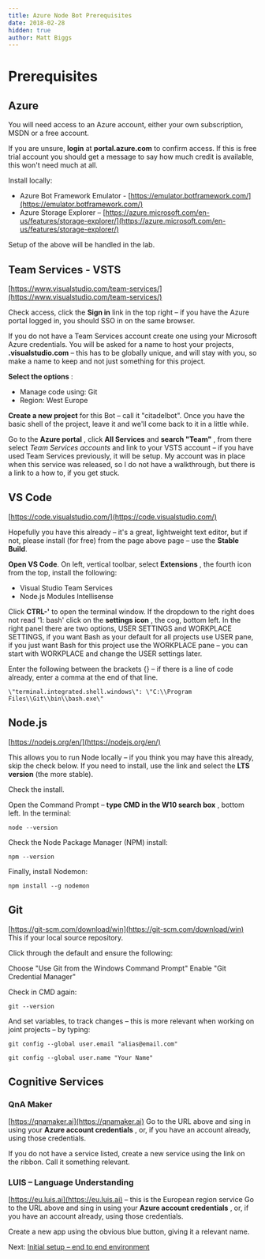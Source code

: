 ```yaml
---
title: Azure Node Bot Prerequisites
date: 2018-02-28
hidden: true
author: Matt Biggs
---
```


# Prerequisites

## Azure

You will need access to an Azure account, either your own subscription, MSDN or a free account.

If you are unsure, **login** at **portal.azure.com** to confirm access. If this is free trial account you should get a message to say how much credit is available, this won't need much at all.

Install locally:

- Azure Bot Framework Emulator - [https://emulator.botframework.com/](https://emulator.botframework.com/)
- Azure Storage Explorer – [https://azure.microsoft.com/en-us/features/storage-explorer/](https://azure.microsoft.com/en-us/features/storage-explorer/)

Setup of the above will be handled in the lab.

## Team Services - VSTS

[https://www.visualstudio.com/team-services/](https://www.visualstudio.com/team-services/)

Check access, click the **Sign in** link in the top right – if you have the Azure portal logged in, you should SSO in on the same browser.

If you do not have a Team Services account create one using your Microsoft Azure credentials.
You will be asked for a name to host your projects, **<something>.visualstudio.com** – this has to be globally unique, and will stay with you, so make a name to keep and not just something for this project.

**Select the options** :

- Manage code using: Git
- Region: West Europe

**Create a new project** for this Bot – call it &quot;citadelbot&quot;. Once you have the basic shell of the project, leave it and we&#39;ll come back to it in a little while.

Go to the **Azure portal** , click **All Services** and **search &quot;Team&quot;** , from there select _Team Services accounts_ and link to your VSTS account – if you have used Team Services previously, it will be setup. My account was in place when this service was released, so I do not have a walkthrough, but there is a link to a how to, if you get stuck.

## VS Code

[https://code.visualstudio.com/](https://code.visualstudio.com/)

Hopefully you have this already – it&#39;s a great, lightweight text editor, but if not, please install (for free) from the page above page – use the **Stable Build**.

**Open VS Code**. On left, vertical toolbar, select **Extensions** , the fourth icon from the top, install the following:

- Visual Studio Team Services
- Node.js Modules Intellisense

Click **CTRL-'** to open the terminal window. If the dropdown to the right does not read &#39;1: bash&#39; click on the **settings icon** , the cog, bottom left. In the right panel there are two options, USER SETTINGS and WORKPLACE SETTINGS, if you want Bash as your default for all projects use USER pane, if you just want Bash for this project use the WORKPLACE pane – you can start with WORKPLACE and change the USER settings later.

Enter the following between the brackets {} – if there is a line of code already, enter a comma at the end of that line.

```
\"terminal.integrated.shell.windows\": \"C:\\Program Files\\Git\\bin\\bash.exe\" 
```

## Node.js

[https://nodejs.org/en/](https://nodejs.org/en/)

This allows you to run Node locally – if you think you may have this already, skip the check below. If you need to install, use the link and select the **LTS version** (the more stable).

Check the install.

Open the Command Prompt – **type CMD in the W10 search box** , bottom left. In the terminal:

 `node --version`

Check the Node Package Manager (NPM) install:

 `npm --version`

Finally, install Nodemon:

 `npm install --g nodemon`

## Git

[https://git-scm.com/download/win](https://git-scm.com/download/win)
This if your local source repository.

Click through the default and ensure the following:

Choose &quot;Use Git from the Windows Command Prompt&quot;
Enable  &quot;Git Credential Manager&quot;

Check in CMD again:

 `git --version`

And set variables, to track changes – this is more relevant when working on joint projects – by typing:

 `git config --global user.email "alias@email.com"`

 `git config --global user.name "Your Name"`
   

## Cognitive Services

### QnA Maker

[https://qnamaker.ai](https://qnamaker.ai)
Go to the URL above and sing in using your **Azure account credentials** , or, if you have an account already, using those credentials.

If you do not have a service listed, create a new service using the link on the ribbon. Call it something relevant.

### LUIS – Language Understanding

[https://eu.luis.ai](https://eu.luis.ai) – this is the European region service
Go to the URL above and sing in using your **Azure account credentials** , or, if you have an account already, using those credentials.

Create a new app using the obvious blue button, giving it a relevant name.

Next: [Initial setup – end to end environment](./environment.md)